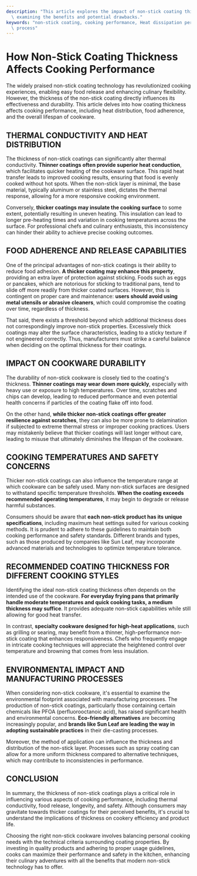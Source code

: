 ```yaml
---
description: "This article explores the impact of non-stick coating thickness on cooking performance,\
  \ examining the benefits and potential drawbacks."
keywords: "non-stick coating, cooking performance, Heat dissipation performance, Die casting\
  \ process"
---
```

# How Non-Stick Coating Thickness Affects Cooking Performance

The widely praised non-stick coating technology has revolutionized cooking experiences, enabling easy food release and enhancing culinary flexibility. However, the thickness of the non-stick coating directly influences its effectiveness and durability. This article delves into how coating thickness affects cooking performance, including heat distribution, food adherence, and the overall lifespan of cookware.

## THERMAL CONDUCTIVITY AND HEAT DISTRIBUTION

The thickness of non-stick coatings can significantly alter thermal conductivity. **Thinner coatings often provide superior heat conduction**, which facilitates quicker heating of the cookware surface. This rapid heat transfer leads to improved cooking results, ensuring that food is evenly cooked without hot spots. When the non-stick layer is minimal, the base material, typically aluminum or stainless steel, dictates the thermal response, allowing for a more responsive cooking environment.

Conversely, **thicker coatings may insulate the cooking surface** to some extent, potentially resulting in uneven heating. This insulation can lead to longer pre-heating times and variation in cooking temperatures across the surface. For professional chefs and culinary enthusiasts, this inconsistency can hinder their ability to achieve precise cooking outcomes.

## FOOD ADHERENCE AND RELEASE CAPABILITIES

One of the principal advantages of non-stick coatings is their ability to reduce food adhesion. **A thicker coating may enhance this property**, providing an extra layer of protection against sticking. Foods such as eggs or pancakes, which are notorious for sticking to traditional pans, tend to slide off more readily from thicker coated surfaces. However, this is contingent on proper care and maintenance: **users should avoid using metal utensils or abrasive cleaners**, which could compromise the coating over time, regardless of thickness.

That said, there exists a threshold beyond which additional thickness does not correspondingly improve non-stick properties. Excessively thick coatings may alter the surface characteristics, leading to a sticky texture if not engineered correctly. Thus, manufacturers must strike a careful balance when deciding on the optimal thickness for their coatings.

## IMPACT ON COOKWARE DURABILITY

The durability of non-stick cookware is closely tied to the coating's thickness. **Thinner coatings may wear down more quickly**, especially with heavy use or exposure to high temperatures. Over time, scratches and chips can develop, leading to reduced performance and even potential health concerns if particles of the coating flake off into food.

On the other hand, **while thicker non-stick coatings offer greater resilience against scratches**, they can also be more prone to delamination if subjected to extreme thermal stress or improper cooking practices. Users may mistakenly believe that thicker coatings will last longer without care, leading to misuse that ultimately diminishes the lifespan of the cookware.

## COOKING TEMPERATURES AND SAFETY CONCERNS

Thicker non-stick coatings can also influence the temperature range at which cookware can be safely used. Many non-stick surfaces are designed to withstand specific temperature thresholds. **When the coating exceeds recommended operating temperatures**, it may begin to degrade or release harmful substances.

Consumers should be aware that **each non-stick product has its unique specifications**, including maximum heat settings suited for various cooking methods. It is prudent to adhere to these guidelines to maintain both cooking performance and safety standards. Different brands and types, such as those produced by companies like Sun Leaf, may incorporate advanced materials and technologies to optimize temperature tolerance.

## RECOMMENDED COATING THICKNESS FOR DIFFERENT COOKING STYLES

Identifying the ideal non-stick coating thickness often depends on the intended use of the cookware. **For everyday frying pans that primarily handle moderate temperatures and quick cooking tasks, a medium thickness may suffice**. It provides adequate non-stick capabilities while still allowing for good heat transfer. 

In contrast, **specialty cookware designed for high-heat applications**, such as grilling or searing, may benefit from a thinner, high-performance non-stick coating that enhances responsiveness. Chefs who frequently engage in intricate cooking techniques will appreciate the heightened control over temperature and browning that comes from less insulation.

## ENVIRONMENTAL IMPACT AND MANUFACTURING PROCESSES

When considering non-stick cookware, it's essential to examine the environmental footprint associated with manufacturing processes. The production of non-stick coatings, particularly those containing certain chemicals like PFOA (perfluorooctanoic acid), has raised significant health and environmental concerns. **Eco-friendly alternatives** are becoming increasingly popular, and **brands like Sun Leaf are leading the way in adopting sustainable practices** in their die-casting processes. 

Moreover, the method of application can influence the thickness and distribution of the non-stick layer. Processes such as spray coating can allow for a more uniform thickness compared to alternative techniques, which may contribute to inconsistencies in performance.

## CONCLUSION

In summary, the thickness of non-stick coatings plays a critical role in influencing various aspects of cooking performance, including thermal conductivity, food release, longevity, and safety. Although consumers may gravitate towards thicker coatings for their perceived benefits, it's crucial to understand the implications of thickness on cookery efficiency and product life. 

Choosing the right non-stick cookware involves balancing personal cooking needs with the technical criteria surrounding coating properties. By investing in quality products and adhering to proper usage guidelines, cooks can maximize their performance and safety in the kitchen, enhancing their culinary adventures with all the benefits that modern non-stick technology has to offer.
